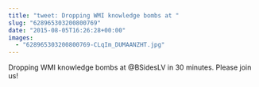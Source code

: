```yaml
---
title: "tweet: Dropping WMI knowledge bombs at "
slug: "628965303200800769"
date: "2015-08-05T16:26:28+00:00"
images:
  - "628965303200800769-CLqIm_DUMAANZHT.jpg"
---
```

Dropping WMI knowledge bombs at @BSidesLV in 30 minutes. Please join us! 